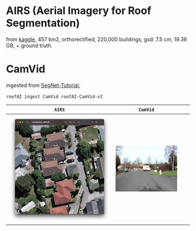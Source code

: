 # AIRS (Aerial Imagery for Roof Segmentation)

from [kaggle](https://www.kaggle.com/datasets/atilol/aerialimageryforroofsegmentation), 457 km2, orthorectified, 220,000 buildings, gsd: 7.5 cm, 19.36 GB, + ground truth.

# CamVid

ingested from [SegNet-Tutorial](https://github.com/alexgkendall/SegNet-Tutorial),

```bash
roofAI ingest CamVid roofAI-CamVid-v2
```

| `AIRS` | `CamVid` | | |
|---|---|---|---|
| ![image](../assets/AIRS.png) | ![image](../assets/CamVid.png) | | |